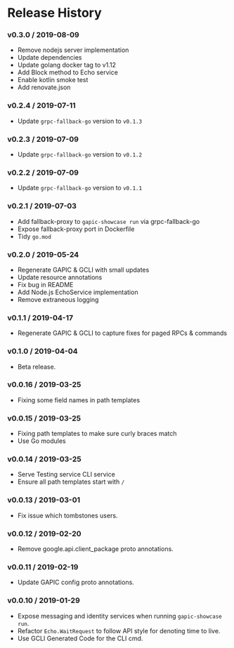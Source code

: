 # Release History

### v0.3.0 / 2019-08-09
- Remove nodejs server implementation
- Update dependencies
- Update golang docker tag to v1.12
- Add Block method to Echo service
- Enable kotlin smoke test
- Add renovate.json

### v0.2.4 / 2019-07-11
- Update `grpc-fallback-go` version to `v0.1.3`

### v0.2.3 / 2019-07-09
- Update `grpc-fallback-go` version to `v0.1.2`

### v0.2.2 / 2019-07-09
- Update `grpc-fallback-go` version to `v0.1.1`

### v0.2.1 / 2019-07-03
- Add fallback-proxy to `gapic-showcase run` via grpc-fallback-go
- Expose fallback-proxy port in Dockerfile
- Tidy `go.mod`

### v0.2.0 / 2019-05-24
- Regenerate GAPIC & GCLI with small updates
- Update resource annotations
- Fix bug in README
- Add Node.js EchoService implementation
- Remove extraneous logging

### v0.1.1 / 2019-04-17
- Regenerate GAPIC & GCLI to capture fixes for paged RPCs & commands

### v0.1.0 / 2019-04-04
- Beta release.

### v0.0.16 / 2019-03-25
- Fixing some field names in path templates

### v0.0.15 / 2019-03-25
- Fixing path templates to make sure curly braces match
- Use Go modules

### v0.0.14 / 2019-03-25
- Serve Testing service CLI service
- Ensure all path templates start with `/`

### v0.0.13 / 2019-03-01
- Fix issue which tombstones users.

### v0.0.12 / 2019-02-20
- Remove google.api.client_package proto annotations.

### v0.0.11 / 2019-02-19
- Update GAPIC config proto annotations.

### v0.0.10 / 2019-01-29
- Expose messaging and identity services when running `gapic-showcase run`.
- Refactor `Echo.WaitRequest` to follow API style for denoting time to live.
- Use GCLI Generated Code for the CLI cmd.
